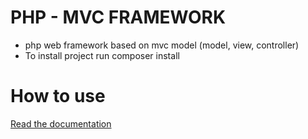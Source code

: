 # PHP - MVC FRAMEWORK
 - php web framework based on mvc model (model, view, controller)
 - To install project run composer install
# How to use
<a href="documentation/README.md">Read the documentation</a>
